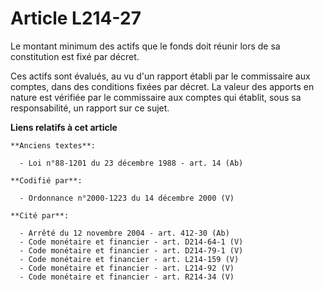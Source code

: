 # Article L214-27

Le montant minimum des actifs que le fonds doit réunir lors de sa constitution est fixé par décret.

Ces actifs sont évalués, au vu d'un rapport établi par le commissaire aux comptes, dans des conditions fixées par décret. La
valeur des apports en nature est vérifiée par le commissaire aux comptes qui établit, sous sa responsabilité, un rapport sur
ce sujet.

**Liens relatifs à cet article**

	**Anciens textes**:

	  - Loi n°88-1201 du 23 décembre 1988 - art. 14 (Ab)

	**Codifié par**:

	  - Ordonnance n°2000-1223 du 14 décembre 2000 (V)

	**Cité par**:

	  - Arrêté du 12 novembre 2004 - art. 412-30 (Ab)
	  - Code monétaire et financier - art. D214-64-1 (V)
	  - Code monétaire et financier - art. D214-79-1 (V)
	  - Code monétaire et financier - art. L214-159 (V)
	  - Code monétaire et financier - art. L214-92 (V)
	  - Code monétaire et financier - art. R214-34 (V)
